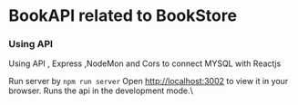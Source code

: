 # BookAPI related to BookStore


### Using API
Using API , Express ,NodeMon and Cors to connect MYSQL with Reactjs

Run server by `npm run server`
Open [http://localhost:3002](http://localhost:3002) to view it in your browser.
Runs the api in the development mode.\




